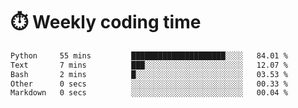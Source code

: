 
# :stopwatch: Weekly coding time
<!--START_SECTION:waka-->

```txt
Python     55 mins         █████████████████████░░░░   84.01 %
Text       7 mins          ███░░░░░░░░░░░░░░░░░░░░░░   12.07 %
Bash       2 mins          █░░░░░░░░░░░░░░░░░░░░░░░░   03.53 %
Other      0 secs          ░░░░░░░░░░░░░░░░░░░░░░░░░   00.33 %
Markdown   0 secs          ░░░░░░░░░░░░░░░░░░░░░░░░░   00.04 %
```

<!--END_SECTION:waka-->


<!-- <p> <img src="https://github-readme-stats.vercel.app/api?username=cozgerest&show_icons=true&hide_border=false" />  </p> -->

